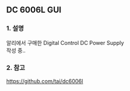 ## DC 6006L GUI
### 1. 설명
알리에서 구매한 Digital Control DC Power Supply   
작성 중..

### 2. 참고

https://github.com/tai/dc6006l